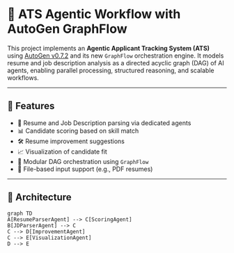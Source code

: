 # 🧠 ATS Agentic Workflow with AutoGen GraphFlow

This project implements an **Agentic Applicant Tracking System (ATS)** using [AutoGen v0.7.2](https://microsoft.github.io/autogen/stable/) and its new `GraphFlow` orchestration engine. It models resume and job description analysis as a directed acyclic graph (DAG) of AI agents, enabling parallel processing, structured reasoning, and scalable workflows.

---

## 🚀 Features

- 🧾 Resume and Job Description parsing via dedicated agents
- 📊 Candidate scoring based on skill match
- 🛠️ Resume improvement suggestions
- 📈 Visualization of candidate fit
- 🔁 Modular DAG orchestration using `GraphFlow`
- 📂 File-based input support (e.g., PDF resumes)

---

## 🧱 Architecture

```mermaid
graph TD
A[ResumeParserAgent] --> C[ScoringAgent]
B[JDParserAgent] --> C
C --> D[ImprovementAgent]
C --> E[VisualizationAgent]
D --> E
```
